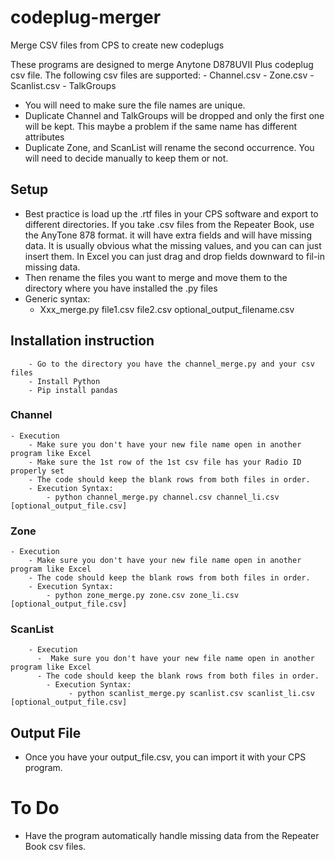 # codeplug-merger
Merge CSV files from CPS to create new codeplugs

These programs are designed to merge Anytone D878UVII Plus codeplug csv file.  The following csv files are supported:
        - Channel.csv
        - Zone.csv
        - Scanlist.csv
         - TalkGroups
- You will need to make sure the file names are unique.
- Duplicate Channel and TalkGroups will be dropped and only the first one will be kept.  This maybe a problem if the same name has different attributes
- Duplicate Zone, and ScanList will rename the second occurrence.    You will need to decide manually to keep them or not.
        
## Setup
- Best practice is load up the .rtf files in your CPS software and export to different directories.  If you take .csv files from the Repeater Book, use the AnyTone 878 format.  it will have extra fields and will have missing data.  It is usually obvious what the missing values, and you can can just insert them.  In Excel you can just drag and drop fields downward to fil-in missing data.
- Then rename the files you want to merge and move them to the directory where you have installed the .py files
- Generic syntax:
    - Xxx_merge.py file1.csv file2.csv optional_output_filename.csv
    
## Installation instruction
        - Go to the directory you have the channel_merge.py and your csv files
        - Install Python
        - Pip install pandas

### Channel
    - Execution
        - Make sure you don't have your new file name open in another program like Excel
        - Make sure the 1st row of the 1st csv file has your Radio ID properly set
        - The code should keep the blank rows from both files in order.
        - Execution Syntax:
            - python channel_merge.py channel.csv channel_li.csv [optional_output_file.csv]
            
### Zone
    - Execution
        - Make sure you don't have your new file name open in another program like Excel
        - The code should keep the blank rows from both files in order.
        - Execution Syntax:
            - python zone_merge.py zone.csv zone_li.csv [optional_output_file.csv]
  
### ScanList
        - Execution
          -  Make sure you don't have your new file name open in another program like Excel
          - The code should keep the blank rows from both files in order.
            - Execution Syntax:
                 - python scanlist_merge.py scanlist.csv scanlist_li.csv [optional_output_file.csv]

## Output File
- Once you have your output_file.csv, you can import it with your CPS program.

# To Do
- Have the program automatically handle missing data from the Repeater Book csv files.

